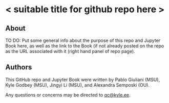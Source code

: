 <!-- #region -->
# < suitable title for github repo here >


## About 

TO DO: Put some general info about the purpose of this repo and Jupyter Book here, as well as the link to the Book (if not already posted on the repo as the URL associated with it (right hand panel of repo page). 


## Authors

This GitHub repo and Jupyter Book were written by Pablo Giuliani (MSU), Kyle Godbey (MSU), Jingyi Li (MSU), and Alexandra Semposki (OU). 

Any questions or concerns may be directed to qc@kyle.ee. 
<!-- #endregion -->

